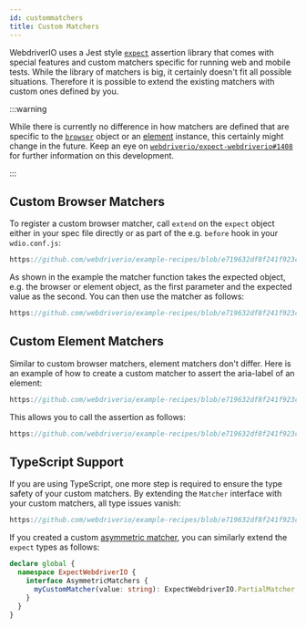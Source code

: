 ```yaml
---
id: custommatchers
title: Custom Matchers
---
```


WebdriverIO uses a Jest style [`expect`](https://webdriver.io/docs/api/expect-webdriverio) assertion library that comes with special features and custom matchers specific for running web and mobile tests. While the library of matchers is big, it certainly doesn't fit all possible situations. Therefore it is possible to extend the existing matchers with custom ones defined by you.

:::warning

While there is currently no difference in how matchers are defined that are specific to the [`browser`](/docs/api/browser) object or an [element](/docs/api/element) instance, this certainly might change in the future. Keep an eye on [`webdriverio/expect-webdriverio#1408`](https://github.com/webdriverio/expect-webdriverio/issues/1408) for further information on this development.

:::

## Custom Browser Matchers

To register a custom browser matcher, call `extend` on the `expect` object either in your spec file directly or as part of the e.g. `before` hook in your `wdio.conf.js`:

```ts reference useHTTPS
https://github.com/webdriverio/example-recipes/blob/e719632df8f241f923c8d9301aab6bccee5cb109/customMatchers/example.ts#L3-L18
```

As shown in the example the matcher function takes the expected object, e.g. the browser or element object, as the first parameter and the expected value as the second. You can then use the matcher as follows:

```ts reference useHTTPS
https://github.com/webdriverio/example-recipes/blob/e719632df8f241f923c8d9301aab6bccee5cb109/customMatchers/example.ts#L50-L52
```

## Custom Element Matchers

Similar to custom browser matchers, element matchers don't differ. Here is an example of how to create a custom matcher to assert the aria-label of an element:

```ts reference useHTTPS
https://github.com/webdriverio/example-recipes/blob/e719632df8f241f923c8d9301aab6bccee5cb109/customMatchers/example.ts#L20-L38
```

This allows you to call the assertion as follows:

```ts reference useHTTPS
https://github.com/webdriverio/example-recipes/blob/e719632df8f241f923c8d9301aab6bccee5cb109/customMatchers/example.ts#L54-L57
```

## TypeScript Support

If you are using TypeScript, one more step is required to ensure the type safety of your custom matchers. By extending the `Matcher` interface with your custom matchers, all type issues vanish:

```ts reference useHTTPS
https://github.com/webdriverio/example-recipes/blob/e719632df8f241f923c8d9301aab6bccee5cb109/customMatchers/example.ts#L40-L47
```

If you created a custom [asymmetric matcher](https://jestjs.io/docs/expect#expectextendmatchers), you can similarly extend the `expect` types as follows:

```ts
declare global {
  namespace ExpectWebdriverIO {
    interface AsymmetricMatchers {
      myCustomMatcher(value: string): ExpectWebdriverIO.PartialMatcher;
    }
  }
}
```
